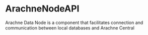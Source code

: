 # ArachneNodeAPI
Arachne Data Node is a component that facilitates connection and communication between local databases and Arachne Central
